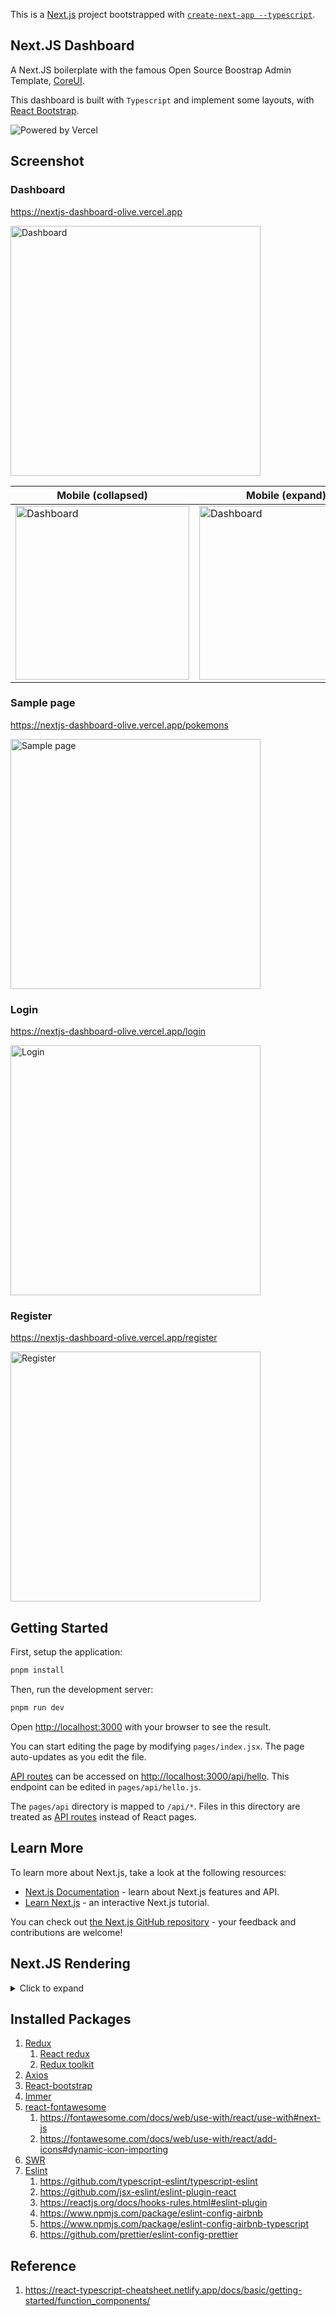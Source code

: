 This is a [Next.js](https://nextjs.org/) project bootstrapped with [`create-next-app --typescript`](https://github.com/vercel/next.js/tree/canary/packages/create-next-app).

## Next.JS Dashboard

A Next.JS boilerplate with the famous Open Source Boostrap Admin Template, [CoreUI](https://coreui.io/).

This dashboard is built with `Typescript` and implement some layouts, with [React Bootstrap](https://react-bootstrap.github.io/).

![Powered by Vercel](https://images.ctfassets.net/e5382hct74si/78Olo8EZRdUlcDUFQvnzG7/fa4cdb6dc04c40fceac194134788a0e2/1618983297-powered-by-vercel.svg)

## Screenshot

### Dashboard

https://nextjs-dashboard-olive.vercel.app

[<img alt="Dashboard" width="400" src="https://user-images.githubusercontent.com/7660346/180629352-f92216e3-7cf4-4fba-92fa-089dd96b4478.png" />](https://nextjs-dashboard-olive.vercel.app)

| Mobile (collapsed)                                                                                                                                                                           | Mobile (expand)                                                                                                                                                                              |
|----------------------------------------------------------------------------------------------------------------------------------------------------------------------------------------------|----------------------------------------------------------------------------------------------------------------------------------------------------------------------------------------------|
| [<img alt="Dashboard" height="278" src="https://user-images.githubusercontent.com/7660346/190973509-f681c230-54ba-4ee5-bd8c-7929ef24b6aa.png" />](https://nextjs-dashboard-olive.vercel.app) | [<img alt="Dashboard" height="278" src="https://user-images.githubusercontent.com/7660346/190973862-29c311ab-8867-4399-ad4d-01f2d073d7a2.png" />](https://nextjs-dashboard-olive.vercel.app) |

### Sample page

https://nextjs-dashboard-olive.vercel.app/pokemons

[<img alt="Sample page" width="400" src="https://user-images.githubusercontent.com/7660346/183112188-75ffbd15-e7ef-455f-994b-945df16e5846.png">](https://nextjs-dashboard-olive.vercel.app/pokemons)

### Login

https://nextjs-dashboard-olive.vercel.app/login

[<img alt="Login" width="400" src="https://user-images.githubusercontent.com/7660346/180629556-539b6157-b34f-4ecc-aed9-b34f94d5d2ef.png" />](https://nextjs-dashboard-olive.vercel.app/login)

### Register

https://nextjs-dashboard-olive.vercel.app/register

[<img alt="Register" width="400" src="https://user-images.githubusercontent.com/7660346/180629498-1b23eb9a-cfd4-4909-8c02-58eaf6b06ff5.png" />](https://nextjs-dashboard-olive.vercel.app/register)

## Getting Started

First, setup the application:

```bash
pnpm install
```

Then, run the development server:

```bash
pnpm run dev
```

Open [http://localhost:3000](http://localhost:3000) with your browser to see the result.

You can start editing the page by modifying `pages/index.jsx`. The page auto-updates as you edit the file.

[API routes](https://nextjs.org/docs/api-routes/introduction) can be accessed on [http://localhost:3000/api/hello](http://localhost:3000/api/hello). This endpoint can be edited in `pages/api/hello.js`.

The `pages/api` directory is mapped to `/api/*`. Files in this directory are treated as [API routes](https://nextjs.org/docs/api-routes/introduction) instead of React pages.

## Learn More

To learn more about Next.js, take a look at the following resources:

- [Next.js Documentation](https://nextjs.org/docs) - learn about Next.js features and API.
- [Learn Next.js](https://nextjs.org/learn) - an interactive Next.js tutorial.

You can check out [the Next.js GitHub repository](https://github.com/vercel/next.js/) - your feedback and contributions are welcome!

## Next.JS Rendering

<details>
  <summary>Click to expand</summary>

### Pre-rendering

By default, Next.js pre-renders every page. This means that Next.js generates HTML for each page in advance, instead of having it all done by client-side JavaScript. Pre-rendering can result in better performance and SEO.

### SSR: Server-side rendering

Next.js will pre-render this page on **each request** using the data returned by `getServerSideProps`.

https://nextjs.org/docs/basic-features/data-fetching/get-server-side-props

### SSG: Static-site generation

Next.js will pre-render this page at **build time** using the props returned by `getStaticProps`.

* In development (next dev), getStaticProps will be called on every request.

https://nextjs.org/docs/basic-features/data-fetching/get-static-props

### CSR: Client-side rendering

If done at the page level, the data is fetched at runtime, and the content of the page is updated as the data changes. When used at the component level, the data is fetched at the time of the component mount, and the content of the component is updated as the data changes.

It is **highly recommended** to use [SWR](https://swr.vercel.app/) if you are fetching data on the client-side. It handles caching, revalidation, focus tracking, refetching on intervals, and more.

https://nextjs.org/docs/basic-features/data-fetching/client-side

### ISR: Incremental Static Regeneration

Next.js allows you to create or update static pages **after you’ve built** your site.

To use ISR, add the `revalidate` prop to `getStaticProps`.

https://nextjs.org/docs/basic-features/data-fetching/incremental-static-regeneration

</details>

## Installed Packages

1. [Redux](https://redux.js.org/tutorials/fundamentals/part-1-overview)
   1. [React redux](https://react-redux.js.org/introduction/getting-started)
   2. [Redux toolkit](https://redux-toolkit.js.org/tutorials/quick-start)
2. [Axios](https://github.com/axios/axios)
3. [React-bootstrap](https://react-bootstrap.github.io/)
4. [Immer](https://github.com/immerjs/immer)
5. [react-fontawesome](https://fontawesome.com/docs/web/use-with/react/)
   1. https://fontawesome.com/docs/web/use-with/react/use-with#next-js
   2. https://fontawesome.com/docs/web/use-with/react/add-icons#dynamic-icon-importing
6. [SWR](https://swr.vercel.app/)
7. [Eslint](https://eslint.org/)
   1. https://github.com/typescript-eslint/typescript-eslint
   2. https://github.com/jsx-eslint/eslint-plugin-react
   3. https://reactjs.org/docs/hooks-rules.html#eslint-plugin
   4. https://www.npmjs.com/package/eslint-config-airbnb
   5. https://www.npmjs.com/package/eslint-config-airbnb-typescript
   6. https://github.com/prettier/eslint-config-prettier

## Reference

1. https://react-typescript-cheatsheet.netlify.app/docs/basic/getting-started/function_components/
